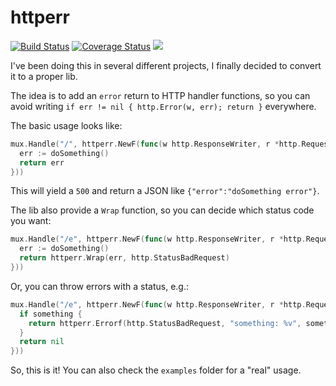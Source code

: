 # httperr

[![Build Status](https://img.shields.io/github/actions/workflow/status/caarlos0/httperr/build.yml?branch=main&style=for-the-badge)](https://github.com/caarlos0/httperr/actions?workflow=build)
[![Coverage Status](https://img.shields.io/codecov/c/gh/caarlos0/httperr.svg?logo=codecov&style=for-the-badge)](https://codecov.io/gh/caarlos0/httperr)
[![](http://img.shields.io/badge/godoc-reference-5272B4.svg?style=for-the-badge)](http://godoc.org/github.com/caarlos0/httperr/v2)

I've been doing this in several different projects, I finally decided to
convert it to a proper lib.

The idea is to add an `error` return to HTTP handler functions, so you can
avoid writing `if err != nil { http.Error(w, err); return }` everywhere.

The basic usage looks like:

```go
mux.Handle("/", httperr.NewF(func(w http.ResponseWriter, r *http.Request) error {
  err := doSomething()
  return err
}))
```

This will yield a `500` and return a JSON like `{"error":"doSomething error"}`.

The lib also provide a `Wrap` function, so you can decide which status code
you want:

```go
mux.Handle("/e", httperr.NewF(func(w http.ResponseWriter, r *http.Request) error {
  err := doSomething()
  return httperr.Wrap(err, http.StatusBadRequest)
}))
```

Or, you can throw errors with a status, e.g.:

```go
mux.Handle("/e", httperr.NewF(func(w http.ResponseWriter, r *http.Request) error {
  if something {
  	return httperr.Errorf(http.StatusBadRequest, "something: %v", something)
  }
  return nil
}))
```

So, this is it! You can also check the `examples` folder for a "real" usage.
